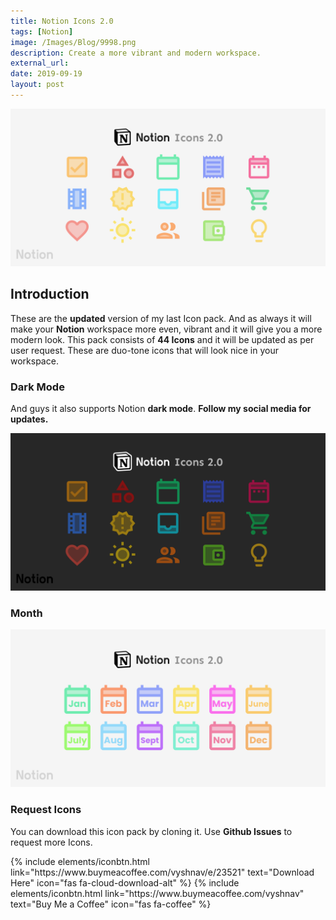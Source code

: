 ```yaml
---
title: Notion Icons 2.0
tags: [Notion]
image: /Images/Blog/9998.png
description: Create a more vibrant and modern workspace.
external_url:
date: 2019-09-19
layout: post
---
```


![alt text](/Images/Blog/9998.png "Notion Icons 2.0")

## **Introduction**

These are the **updated** version of my last Icon pack. And as always it will make your **Notion** workspace more even, vibrant and it will give you a more modern look. This pack consists of **44 Icons** and it will be updated as per user request. These are duo-tone icons that will look nice in your workspace.

### **Dark Mode**

And guys it also supports Notion **dark mode**. **Follow my social media for updates.**

![alt text](/Images/Blog/9998-1.png "Notion Icons 2.0")

### **Month**

![alt text](/Images/Blog/9998-2.png "Notion Icons 2.0")

### **Request Icons**
You can download this icon pack by cloning it.
Use **Github Issues** to request more Icons.

<p class="text-center">
{% include elements/iconbtn.html link="https://www.buymeacoffee.com/vyshnav/e/23521" text="Download Here" icon="fas fa-cloud-download-alt" %}
{% include elements/iconbtn.html link="https://www.buymeacoffee.com/vyshnav" text="Buy Me a Coffee" icon="fas fa-coffee" %}
</p>